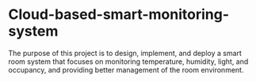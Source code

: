 # Cloud-based-smart-monitoring-system
The purpose of this project is to design, implement, and deploy a smart room system that focuses on monitoring temperature, humidity, light, and occupancy, and providing better management of the room environment.
